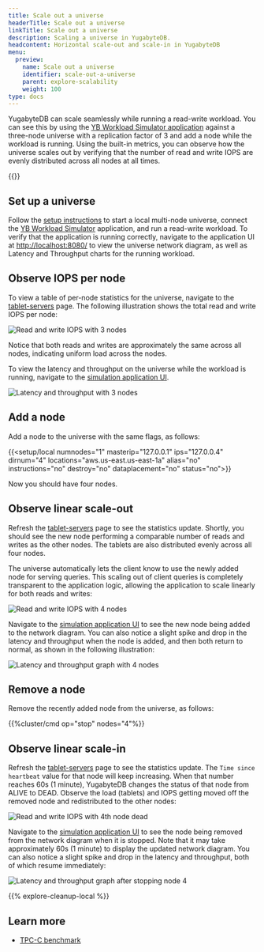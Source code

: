 ```yaml
---
title: Scale out a universe
headerTitle: Scale out a universe
linkTitle: Scale out a universe
description: Scaling a universe in YugabyteDB.
headcontent: Horizontal scale-out and scale-in in YugabyteDB
menu:
  preview:
    name: Scale out a universe
    identifier: scale-out-a-universe
    parent: explore-scalability
    weight: 100
type: docs
---
```


YugabyteDB can scale seamlessly while running a read-write workload. You can see this by using the [YB Workload Simulator application](https://github.com/YugabyteDB-Samples/yb-workload-simulator) against a three-node universe with a replication factor of 3 and add a node while the workload is running. Using the built-in metrics, you can observe how the universe scales out by verifying that the number of read and write IOPS are evenly distributed across all nodes at all times.

{{<product-tabs>}}

## Set up a universe

Follow the [setup instructions](../../#set-up-yugabytedb-universe) to start a local multi-node universe, connect the [YB Workload Simulator](../../#set-up-yb-workload-simulator) application, and run a read-write workload. To verify that the application is running correctly, navigate to the application UI at <http://localhost:8080/> to view the universe network diagram, as well as Latency and Throughput charts for the running workload.

## Observe IOPS per node

To view a table of per-node statistics for the universe, navigate to the [tablet-servers](http://127.0.0.1:7000/tablet-servers) page. The following illustration shows the total read and write IOPS per node:

![Read and write IOPS with 3 nodes](/images/ce/transactions_observe1.png)

Notice that both reads and writes are approximately the same across all nodes, indicating uniform load across the nodes.

To view the latency and throughput on the universe while the workload is running, navigate to the [simulation application UI](http://127.0.0.1:8080/).

![Latency and throughput with 3 nodes](/images/ce/simulation-graph.png)

## Add a node

Add a node to the universe with the same flags, as follows:

{{<setup/local numnodes="1" masterip="127.0.0.1" ips="127.0.0.4" dirnum="4" locations="aws.us-east.us-east-1a" alias="no" instructions="no" destroy="no" dataplacement="no" status="no">}}

Now you should have four nodes.

## Observe linear scale-out

Refresh the [tablet-servers](http://127.0.0.1:7000/tablet-servers) page to see the statistics update. Shortly, you should see the new node performing a comparable number of reads and writes as the other nodes. The tablets are also distributed evenly across all four nodes.

The universe automatically lets the client know to use the newly added node for serving queries. This scaling out of client queries is completely transparent to the application logic, allowing the application to scale linearly for both reads and writes:

![Read and write IOPS with 4 nodes](/images/ce/add-node-ybtserver.png)

Navigate to the [simulation application UI](http://127.0.0.1:8080/) to see the new node being added to the network diagram. You can also notice a slight spike and drop in the latency and throughput when the node is added, and then both return to normal, as shown in the following illustration:

![Latency and throughput graph with 4 nodes](/images/ce/add-node-graph.png)

## Remove a node

Remove the recently added node from the universe, as follows:

{{%cluster/cmd op="stop" nodes="4"%}}

## Observe linear scale-in

Refresh the [tablet-servers](http://127.0.0.1:7000/tablet-servers) page to see the statistics update. The `Time since heartbeat` value for that node will keep increasing. When that number reaches 60s (1 minute), YugabyteDB changes the status of that node from ALIVE to DEAD. Observe the load (tablets) and IOPS getting moved off the removed node and redistributed to the other nodes:

![Read and write IOPS with 4th node dead](/images/ce/stop-node-ybtserver.png)

Navigate to the [simulation application UI](http://127.0.0.1:8080/) to see the node being removed from the network diagram when it is stopped. Note that it may take approximately 60s (1 minute) to display the updated network diagram. You can also notice a slight spike and drop in the latency and throughput, both of which resume immediately:

![Latency and throughput graph after stopping node 4](/images/ce/stop-node-graph.png)

{{% explore-cleanup-local %}}

## Learn more

- [TPC-C benchmark](../../../benchmark/tpcc-ysql)